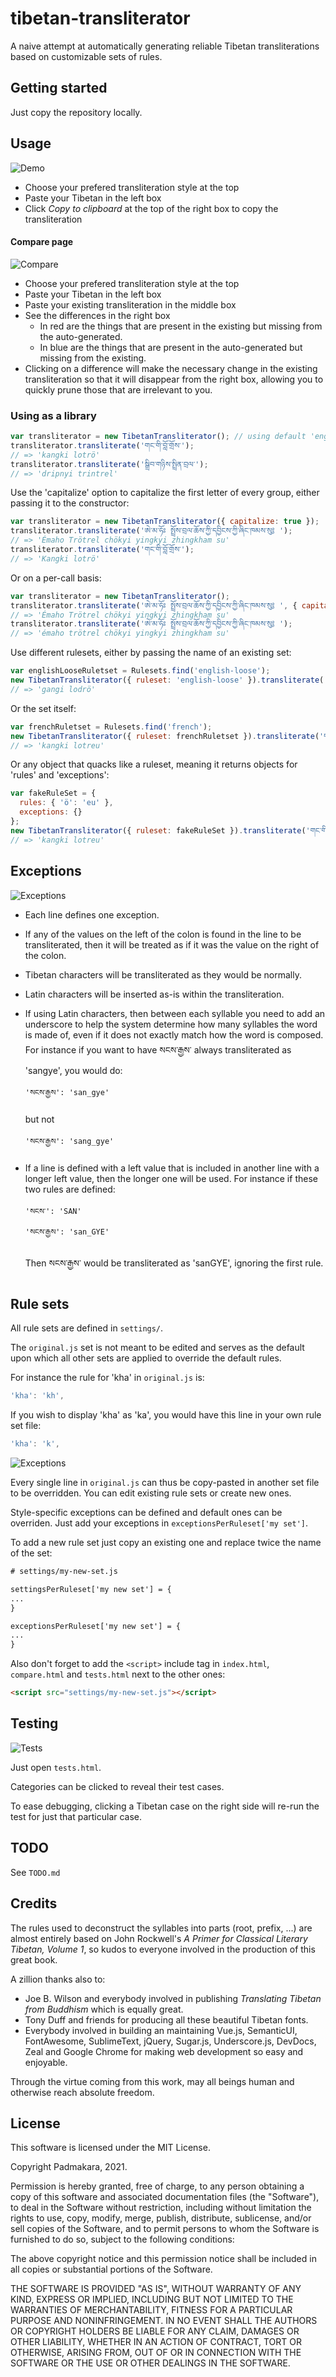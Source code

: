 # tibetan-transliterator

A naive attempt at automatically generating reliable Tibetan transliterations
based on customizable sets of rules.

Getting started
-----------

Just copy the repository locally.

Usage
-----------

![Demo](./docs/index-small.jpg)

* Choose your prefered transliteration style at the top
* Paste your Tibetan in the left box
* Click *Copy to clipboard* at the top of the right box to copy the
  transliteration

#### Compare page

![Compare](./docs/compare-small.jpg)

* Choose your prefered transliteration style at the top
* Paste your Tibetan in the left box
* Paste your existing transliteration in the middle box
* See the differences in the right box
  * In red are the things that are present in the existing but missing from the auto-generated.
  * In blue are the things that are present in the auto-generated but missing from the existing.
* Clicking on a difference will make the necessary change in the existing
  transliteration so that it will disappear from the right box, allowing you
  to quickly prune those that are irrelevant to you.

### Using as a library

```js
var transliterator = new TibetanTransliterator(); // using default 'english-strict'
transliterator.transliterate('གང་གི་བློ་གྲོས་');
// => 'kangki lotrö'
transliterator.transliterate('སྒྲིབ་གཉིས་སྤྲིན་བྲལ་');
// => 'dripnyi trintrel'
```
Use the 'capitalize' option to capitalize the first letter of every group,
either passing it to the constructor:
```js
var transliterator = new TibetanTransliterator({ capitalize: true });
transliterator.transliterate('ཨེ་མ་ཧོཿ སྤྲོས་བྲལ་ཆོས་ཀྱི་དབྱིངས་ཀྱི་ཞིང་ཁམས་སུ༔ ');
// => 'Émaho Trötrel chökyi yingkyi zhingkham su'
transliterator.transliterate('གང་གི་བློ་གྲོས་');
// => 'Kangki lotrö'
```
Or on a per-call basis:
```js
var transliterator = new TibetanTransliterator();
transliterator.transliterate('ཨེ་མ་ཧོཿ སྤྲོས་བྲལ་ཆོས་ཀྱི་དབྱིངས་ཀྱི་ཞིང་ཁམས་སུ༔ ', { capitalize: true });
// => 'Émaho Trötrel chökyi yingkyi zhingkham su'
transliterator.transliterate('ཨེ་མ་ཧོཿ སྤྲོས་བྲལ་ཆོས་ཀྱི་དབྱིངས་ཀྱི་ཞིང་ཁམས་སུ༔ ');
// => 'émaho trötrel chökyi yingkyi zhingkham su'
```
Use different rulesets, either by passing the name of an existing set:
```js
var englishLooseRuletset = Rulesets.find('english-loose');
new TibetanTransliterator({ ruleset: 'english-loose' }).transliterate('གང་གི་བློ་གྲོས་');
// => 'gangi lodrö'

```
Or the set itself:
```js
var frenchRuletset = Rulesets.find('french');
new TibetanTransliterator({ ruleset: frenchRuletset }).transliterate('གང་གི་བློ་གྲོས་');
// => 'kangki lotreu'
```
Or any object that quacks like a ruleset, meaning it returns objects for 'rules' and 'exceptions':
```js
var fakeRuleSet = {
  rules: { 'ö': 'eu' },
  exceptions: {}
};
new TibetanTransliterator({ ruleset: fakeRuleSet }).transliterate('གང་གི་བློ་གྲོས་');
// => 'kangki lotreu'
```

Exceptions
-----------

![Exceptions](./docs/exceptions.jpg)

* Each line defines one exception.

* If any of the values on the left of the colon is found in the line to be
  transliterated, then it will be treated as if it was the value on the right
  of the colon.

* Tibetan characters will be transliterated as they would be normally.
* Latin characters will be inserted as-is within the transliteration.

* If using Latin characters, then between each syllable you need to add an
  underscore to help the system determine how many syllables the word is made
  of, even if it does not exactly match how the word is composed.
  For instance if you want to have སངས་རྒྱས་ always transliterated as 'sangye',
  you would do:
  ```
  'སངས་རྒྱས': 'san_gye'
  ```
  but not
  ```
  'སངས་རྒྱས': 'sang_gye'
  ```

* If a line is defined with a left value that is included in another line with
  a longer left value, then the longer one will be used.
  For instance if these two rules are defined:
  ```
  'སངས་': 'SAN'
  'སངས་རྒྱས': 'san_GYE'
  ```
  Then སངས་རྒྱས་ would be transliterated as 'sanGYE', ignoring the first rule.

Rule sets
-----------

All rule sets are defined in `settings/`.

The `original.js` set is not meant to be edited and serves as the default upon
which all other sets are applied to override the default rules.

For instance the rule for 'kha' in `original.js` is:
```js
'kha': 'kh',
```

If you wish to display 'kha' as 'ka', you would have this line in your own
rule set file:
```js
'kha': 'k',
```

![Exceptions](./docs/ruleset.jpg)

Every single line in `original.js` can thus be copy-pasted in another set file
to be overridden. You can edit existing rule sets or create new ones.

Style-specific exceptions can be defined and default ones can be overriden.
Just add your exceptions in `exceptionsPerRuleset['my set']`.

To add a new rule set just copy an existing one and replace twice the name of
the set:
```html
# settings/my-new-set.js

settingsPerRuleset['my new set'] = {
...
}

exceptionsPerRuleset['my new set'] = {
...
}
```
Also don't forget to add the `<script>` include tag in `index.html`,
`compare.html` and `tests.html` next to the other ones:
```html
<script src="settings/my-new-set.js"></script>
```

Testing
-----------

![Tests](./docs/tests-small.jpg)

Just open `tests.html`.

Categories can be clicked to reveal their test cases.

To ease debugging, clicking a Tibetan case on the right side will re-run the
test for just that particular case.

TODO
-----------

See `TODO.md`

Credits
-----------

The rules used to deconstruct the syllables into parts (root, prefix, ...)
are almost entirely based on John Rockwell's *A Primer for Classical Literary
Tibetan, Volume 1*, so kudos to everyone involved in the production of this
great book.

A zillion thanks also to:

* Joe B. Wilson and everybody involved in publishing *Translating Tibetan from
  Buddhism* which is equally great.
* Tony Duff and friends for producing all these beautiful Tibetan fonts.
* Everybody involved in building an maintaining Vue.js, SemanticUI, FontAwesome,
  SublimeText, jQuery, Sugar.js, Underscore.js, DevDocs, Zeal and Google Chrome
  for making web development so easy and enjoyable.

Through the virtue coming from this work, may all beings human and
otherwise reach absolute freedom.

License
-----------

This software is licensed under the MIT License.

Copyright Padmakara, 2021.

Permission is hereby granted, free of charge, to any person obtaining a
copy of this software and associated documentation files (the
"Software"), to deal in the Software without restriction, including
without limitation the rights to use, copy, modify, merge, publish,
distribute, sublicense, and/or sell copies of the Software, and to permit
persons to whom the Software is furnished to do so, subject to the
following conditions:

The above copyright notice and this permission notice shall be included
in all copies or substantial portions of the Software.

THE SOFTWARE IS PROVIDED "AS IS", WITHOUT WARRANTY OF ANY KIND, EXPRESS
OR IMPLIED, INCLUDING BUT NOT LIMITED TO THE WARRANTIES OF
MERCHANTABILITY, FITNESS FOR A PARTICULAR PURPOSE AND NONINFRINGEMENT. IN
NO EVENT SHALL THE AUTHORS OR COPYRIGHT HOLDERS BE LIABLE FOR ANY CLAIM,
DAMAGES OR OTHER LIABILITY, WHETHER IN AN ACTION OF CONTRACT, TORT OR
OTHERWISE, ARISING FROM, OUT OF OR IN CONNECTION WITH THE SOFTWARE OR THE
USE OR OTHER DEALINGS IN THE SOFTWARE.
